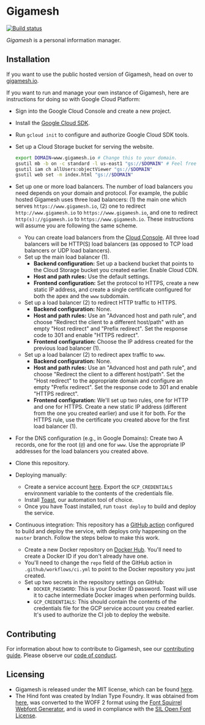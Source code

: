 # Gigamesh

[![Build status](https://github.com/stepchowfun/gigamesh/workflows/Continuous%20integration/badge.svg?branch=master)](https://github.com/stepchowfun/gigamesh/actions?query=branch%3Amaster)

_Gigamesh_ is a personal information manager.

## Installation

If you want to use the public hosted version of Gigamesh, head on over to [gigamesh.io](https://www.gigamesh.io/).

If you want to run and manage your own instance of Gigamesh, here are instructions for doing so with Google Cloud Platform:

- Sign into the Google Cloud Console and create a new project.
- Install the [Google Cloud SDK](https://cloud.google.com/sdk/install).
- Run `gcloud init` to configure and authorize Google Cloud SDK tools.
- Set up a Cloud Storage bucket for serving the website.

  ```sh
  export DOMAIN=www.gigamesh.io # Change this to your domain.
  gsutil mb -b on -c standard -l us-east1 "gs://$DOMAIN" # Feel free to change `us-east1` to something else.
  gsutil iam ch allUsers:objectViewer "gs://$DOMAIN"
  gsutil web set -m index.html "gs://$DOMAIN"
  ```

- Set up one or more load balancers. The number of load balancers you need depends on your domain and protocol. For example, the public hosted Gigamesh uses three load balancers: (1) the main one which serves `https://www.gigamesh.io`, (2) one to redirect `http://www.gigamesh.io` to `https://www.gigamesh.io`, and one to redirect `http(s)://gigamesh.io` to `https://www.gigamesh.io`. These instructions will assume you are following the same scheme.
  - You can create load balancers from the [Cloud Console](https://console.cloud.google.com/net-services/loadbalancing/list). All three load balancers will be HTTP(S) load balancers (as opposed to TCP load balancers or UDP load balancers).
  - Set up the main load balancer (1).
    - **Backend configuration:** Set up a backend bucket that points to the Cloud Storage bucket you created earlier. Enable Cloud CDN.
    - **Host and path rules:** Use the default settings.
    - **Frontend configuration:** Set the protocol to HTTPS, create a new static IP address, and create a single certificate configured for both the apex and the `www` subdomain.
  - Set up a load balancer (2) to redirect HTTP traffic to HTTPS.
    - **Backend configuration:** None.
    - **Host and path rules:** Use an "Advanced host and path rule", and choose "Redirect the client to a different host/path" with an empty "Host redirect" and "Prefix redirect". Set the response code to 301 and enable "HTTPS redirect".
    - **Frontend configuration:** Choose the IP address created for the previous load balancer (1).
  - Set up a load balancer (2) to redirect apex traffic to `www`.
    - **Backend configuration:** None.
    - **Host and path rules:** Use an "Advanced host and path rule", and choose "Redirect the client to a different host/path". Set the "Host redirect" to the appropriate domain and configure an empty "Prefix redirect". Set the response code to 301 and enable "HTTPS redirect".
    - **Frontend configuration:** We'll set up two rules, one for HTTP and one for HTTPS. Create a new static IP address (different from the one you created earlier) and use it for both. For the HTTPS rule, use the certificate you created above for the first load balancer (1).
- For the DNS configuration (e.g., in Google Domains): Create two A records, one for the root (`@`) and one for `www`. Use the appropriate IP addresses for the load balancers you created above.
- Clone this repository.
- Deploying manually:
  - Create a service account [here](https://console.cloud.google.com/apis/credentials/serviceaccountkey). Export the `GCP_CREDENTIALS` environment variable to the contents of the credentials file.
  - Install [Toast](https://github.com/stepchowfun/toast), our automation tool of choice.
  - Once you have Toast installed, run `toast deploy` to build and deploy the service.
- Continuous integration: This repository has a [GitHub action](https://github.com/stepchowfun/gigamesh/blob/master/.github/workflows/ci.yml) configured to build and deploy the service, with deploys only happening on the `master` branch. Follow the steps below to make this work.
  - Create a new Docker repository on [Docker Hub](https://hub.docker.com/). You'll need to create a Docker ID if you don't already have one.
  - You'll need to change the `repo` field of the GitHub action in `.github/workflows/ci.yml` to point to the Docker repository you just created.
  - Set up two secrets in the repository settings on GitHub:
    - `DOCKER_PASSWORD`: This is your Docker ID password. Toast will use it to cache intermediate Docker images when performing builds.
    - `GCP_CREDENTIALS`: This should contain the contents of the credentials file for the GCP service account you created earlier. It's used to authorize the CI job to deploy the website.

## Contributing

For information about how to contribute to Gigamesh, see our [contributing guide](https://github.com/stepchowfun/gigamesh/blob/master/CONTRIBUTING.md). Please observe our [code of conduct](https://github.com/stepchowfun/gigamesh/blob/master/CODE_OF_CONDUCT.md).

## Licensing

- Gigamesh is released under the MIT license, which can be found [here](https://github.com/stepchowfun/gigamesh/blob/master/LICENSE.md).
- The Hind font was created by Indian Type Foundry. It was obtained from [here](https://www.fontsquirrel.com/fonts/hind), was converted to the WOFF 2 format using the [Font Squirrel Webfont Generator](https://www.fontsquirrel.com/tools/webfont-generator), and is used in compliance with the [SIL Open Font License](https://www.fontsquirrel.com/license/hind).
